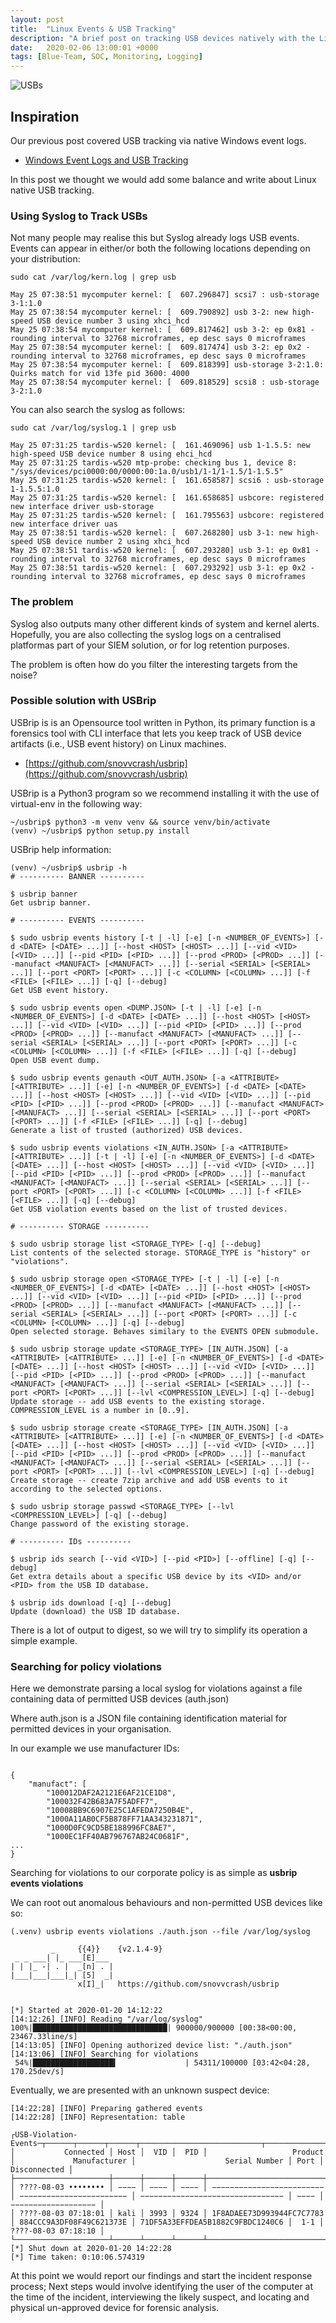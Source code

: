 ```yaml
---
layout: post
title:  "Linux Events & USB Tracking"
description: "A brief post on tracking USB devices natively with the Linux's Syslog"
date:   2020-02-06 13:00:01 +0000
tags: [Blue-Team, SOC, Monitoring, Logging]
---
```


![USBs](/blog/assets/USBs.jpg)

## Inspiration
Our previous post covered USB tracking via native Windows event logs. 
 * [Windows Event Logs and USB Tracking](https://www.netscylla.com/blog/2020/02/03/Windows-Event-Logs-and-USB-Tracking.html)

In this post we thought we would add some balance and write about Linux native USB tracking.

### Using Syslog to Track USBs

Not many people may realise this but Syslog already logs USB events.  Events can appear in either/or both the following locations depending on your distribution:
```
sudo cat /var/log/kern.log | grep usb

May 25 07:38:51 mycomputer kernel: [  607.296847] scsi7 : usb-storage 3-1:1.0
May 25 07:38:54 mycomputer kernel: [  609.790892] usb 3-2: new high-speed USB device number 3 using xhci_hcd
May 25 07:38:54 mycomputer kernel: [  609.817462] usb 3-2: ep 0x81 - rounding interval to 32768 microframes, ep desc says 0 microframes
May 25 07:38:54 mycomputer kernel: [  609.817474] usb 3-2: ep 0x2 - rounding interval to 32768 microframes, ep desc says 0 microframes
May 25 07:38:54 mycomputer kernel: [  609.818399] usb-storage 3-2:1.0: Quirks match for vid 13fe pid 3600: 4000
May 25 07:38:54 mycomputer kernel: [  609.818529] scsi8 : usb-storage 3-2:1.0
```
You can also search the syslog as follows:
```
sudo cat /var/log/syslog.1 | grep usb

May 25 07:31:25 tardis-w520 kernel: [  161.469096] usb 1-1.5.5: new high-speed USB device number 8 using ehci_hcd
May 25 07:31:25 tardis-w520 mtp-probe: checking bus 1, device 8: "/sys/devices/pci0000:00/0000:00:1a.0/usb1/1-1/1-1.5/1-1.5.5"
May 25 07:31:25 tardis-w520 kernel: [  161.658587] scsi6 : usb-storage 1-1.5.5:1.0
May 25 07:31:25 tardis-w520 kernel: [  161.658685] usbcore: registered new interface driver usb-storage
May 25 07:31:25 tardis-w520 kernel: [  161.795563] usbcore: registered new interface driver uas
May 25 07:38:51 tardis-w520 kernel: [  607.268280] usb 3-1: new high-speed USB device number 2 using xhci_hcd
May 25 07:38:51 tardis-w520 kernel: [  607.293280] usb 3-1: ep 0x81 - rounding interval to 32768 microframes, ep desc says 0 microframes
May 25 07:38:51 tardis-w520 kernel: [  607.293292] usb 3-1: ep 0x2 - rounding interval to 32768 microframes, ep desc says 0 microframes
```

### The problem
Syslog also outputs many other different kinds of system and kernel alerts. Hopefully, you are also collecting the syslog logs on a centralised platformas part of your SIEM solution, or for log retention purposes.

The problem is often how do you filter the interesting targets from the noise?


### Possible solution with USBrip 

USBrip is is an Opensource tool written in Python, its primary function is a forensics tool with CLI interface that lets you keep track of USB device artifacts (i.e., USB event history) on Linux machines.
 * [https://github.com/snovvcrash/usbrip](https://github.com/snovvcrash/usbrip)  

USBrip is a Python3 program so we recommend installing it with the use of virtual-env in the following way:

```
~/usbrip$ python3 -m venv venv && source venv/bin/activate
(venv) ~/usbrip$ python setup.py install
```
USBrip help information:
```
(venv) ~/usbrip$ usbrip -h
# ---------- BANNER ----------

$ usbrip banner
Get usbrip banner.

# ---------- EVENTS ----------

$ sudo usbrip events history [-t | -l] [-e] [-n <NUMBER_OF_EVENTS>] [-d <DATE> [<DATE> ...]] [--host <HOST> [<HOST> ...]] [--vid <VID> [<VID> ...]] [--pid <PID> [<PID> ...]] [--prod <PROD> [<PROD> ...]] [--manufact <MANUFACT> [<MANUFACT> ...]] [--serial <SERIAL> [<SERIAL> ...]] [--port <PORT> [<PORT> ...]] [-c <COLUMN> [<COLUMN> ...]] [-f <FILE> [<FILE> ...]] [-q] [--debug]
Get USB event history.

$ sudo usbrip events open <DUMP.JSON> [-t | -l] [-e] [-n <NUMBER_OF_EVENTS>] [-d <DATE> [<DATE> ...]] [--host <HOST> [<HOST> ...]] [--vid <VID> [<VID> ...]] [--pid <PID> [<PID> ...]] [--prod <PROD> [<PROD> ...]] [--manufact <MANUFACT> [<MANUFACT> ...]] [--serial <SERIAL> [<SERIAL> ...]] [--port <PORT> [<PORT> ...]] [-c <COLUMN> [<COLUMN> ...]] [-f <FILE> [<FILE> ...]] [-q] [--debug]
Open USB event dump.

$ sudo usbrip events genauth <OUT_AUTH.JSON> [-a <ATTRIBUTE> [<ATTRIBUTE> ...]] [-e] [-n <NUMBER_OF_EVENTS>] [-d <DATE> [<DATE> ...]] [--host <HOST> [<HOST> ...]] [--vid <VID> [<VID> ...]] [--pid <PID> [<PID> ...]] [--prod <PROD> [<PROD> ...]] [--manufact <MANUFACT> [<MANUFACT> ...]] [--serial <SERIAL> [<SERIAL> ...]] [--port <PORT> [<PORT> ...]] [-f <FILE> [<FILE> ...]] [-q] [--debug]
Generate a list of trusted (authorized) USB devices.

$ sudo usbrip events violations <IN_AUTH.JSON> [-a <ATTRIBUTE> [<ATTRIBUTE> ...]] [-t | -l] [-e] [-n <NUMBER_OF_EVENTS>] [-d <DATE> [<DATE> ...]] [--host <HOST> [<HOST> ...]] [--vid <VID> [<VID> ...]] [--pid <PID> [<PID> ...]] [--prod <PROD> [<PROD> ...]] [--manufact <MANUFACT> [<MANUFACT> ...]] [--serial <SERIAL> [<SERIAL> ...]] [--port <PORT> [<PORT> ...]] [-c <COLUMN> [<COLUMN> ...]] [-f <FILE> [<FILE> ...]] [-q] [--debug]
Get USB violation events based on the list of trusted devices.

# ---------- STORAGE ----------

$ sudo usbrip storage list <STORAGE_TYPE> [-q] [--debug]
List contents of the selected storage. STORAGE_TYPE is "history" or "violations".

$ sudo usbrip storage open <STORAGE_TYPE> [-t | -l] [-e] [-n <NUMBER_OF_EVENTS>] [-d <DATE> [<DATE> ...]] [--host <HOST> [<HOST> ...]] [--vid <VID> [<VID> ...]] [--pid <PID> [<PID> ...]] [--prod <PROD> [<PROD> ...]] [--manufact <MANUFACT> [<MANUFACT> ...]] [--serial <SERIAL> [<SERIAL> ...]] [--port <PORT> [<PORT> ...]] [-c <COLUMN> [<COLUMN> ...]] [-q] [--debug]
Open selected storage. Behaves similary to the EVENTS OPEN submodule.

$ sudo usbrip storage update <STORAGE_TYPE> [IN_AUTH.JSON] [-a <ATTRIBUTE> [<ATTRIBUTE> ...]] [-e] [-n <NUMBER_OF_EVENTS>] [-d <DATE> [<DATE> ...]] [--host <HOST> [<HOST> ...]] [--vid <VID> [<VID> ...]] [--pid <PID> [<PID> ...]] [--prod <PROD> [<PROD> ...]] [--manufact <MANUFACT> [<MANUFACT> ...]] [--serial <SERIAL> [<SERIAL> ...]] [--port <PORT> [<PORT> ...]] [--lvl <COMPRESSION_LEVEL>] [-q] [--debug]
Update storage -- add USB events to the existing storage. COMPRESSION_LEVEL is a number in [0..9].

$ sudo usbrip storage create <STORAGE_TYPE> [IN_AUTH.JSON] [-a <ATTRIBUTE> [<ATTRIBUTE> ...]] [-e] [-n <NUMBER_OF_EVENTS>] [-d <DATE> [<DATE> ...]] [--host <HOST> [<HOST> ...]] [--vid <VID> [<VID> ...]] [--pid <PID> [<PID> ...]] [--prod <PROD> [<PROD> ...]] [--manufact <MANUFACT> [<MANUFACT> ...]] [--serial <SERIAL> [<SERIAL> ...]] [--port <PORT> [<PORT> ...]] [--lvl <COMPRESSION_LEVEL>] [-q] [--debug]
Create storage -- create 7zip archive and add USB events to it according to the selected options.

$ sudo usbrip storage passwd <STORAGE_TYPE> [--lvl <COMPRESSION_LEVEL>] [-q] [--debug]
Change password of the existing storage.

# ---------- IDs ----------

$ usbrip ids search [--vid <VID>] [--pid <PID>] [--offline] [-q] [--debug]
Get extra details about a specific USB device by its <VID> and/or <PID> from the USB ID database.

$ usbrip ids download [-q] [--debug]
Update (download) the USB ID database.
```
There is a lot of output to digest, so we will try to simplify its operation a simple example.

### Searching for policy violations
Here we demonstrate parsing a local syslog for violations against a file containing data of permitted USB devices (auth.json)

Where auth.json is a JSON file containing identification material for permitted devices in your organisation.  

In our example we use manufacturer IDs:
```

{
    "manufact": [
        "100012DAF2A2121E6AF21CE1D8",
        "100032F42B683A7F5ADFF7",
        "10008BB9C6907E25C1AFEDA7250B4E",
        "1000A11AB0CF5B878FF71AA343231871",
        "1000D0FC9CD5BE188996FC8AE7",
        "1000EC1FF40AB796767AB24C0681F",
...
}
```
Searching for violations to our corporate policy is as simple as **usbrip events violations**

We can root out anomalous behaviours and non-permitted USB devices like so:
```
(.venv) usbrip events violations ./auth.json --file /var/log/syslog

         _     {{4}}    {v2.1.4-9}
 _ _ ___| |_ ___[E]___
| | |_ -| . |  _[n] . |
|___|___|___|_| [5]  _|
               x[I]_|   https://github.com/snovvcrash/usbrip


[*] Started at 2020-01-20 14:12:22
[14:12:26] [INFO] Reading "/var/log/syslog"
100%|██████████████████████████████| 900000/900000 [00:38<00:00, 23467.33line/s]
[14:13:05] [INFO] Opening authorized device list: "./auth.json"
[14:13:06] [INFO] Searching for violations
 54%|██████████████████▍               | 54311/100000 [03:42<04:28, 170.25dev/s]
```
Eventually, we are presented with an unknown suspect device:
```
[14:22:28] [INFO] Preparing gathered events
[14:22:28] [INFO] Representation: table

┌USB-Violation-Events─┬──────┬──────┬──────┬───────────────────────────┬──────────────────────────┬──────────────────────────────────┬──────┬─────────────────────┐
│           Connected │ Host │  VID │  PID │                   Product │             Manufacturer │                    Serial Number │ Port │        Disconnected │
├─────────────────────┼──────┼──────┼──────┼───────────────────────────┼──────────────────────────┼──────────────────────────────────┼──────┼─────────────────────┤
│ ????-08-03 •••••••• │ −−−− │ −−−− │ −−−− │ −−−−−−−−−−−−−−−−−−−−−−−−− │ −−−−−−−−−−−−−−−−−−−−−−−− │ −−−−−−−−−−−−−−−−−−−−−−−−−−−−−−−− │ −−−− │ −−−−−−−−−−−−−−−−−−− │
│ ????-08-03 07:18:01 │ kali │ 3993 │ 9324 │ 1F8ADAEE73D993944FC7C7783 │ 884CCC9A3DF08F49C621373E │ 71DF5A33EFFDEA5B1882C9FBDC1240C6 │  1-1 │ ????-08-03 07:18:10 │
└─────────────────────┴──────┴──────┴──────┴───────────────────────────┴──────────────────────────┴──────────────────────────────────┴──────┴─────────────────────┘
[*] Shut down at 2020-01-20 14:22:28
[*] Time taken: 0:10:06.574319
```
At this point we would report our findings and start the incident response process; Next steps would involve identifying the user of the computer at the time of the incident, interviewing the likely suspect,
and locating and physical un-approved device for forensic analysis.
